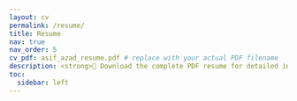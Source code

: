 ```yaml
---
layout: cv
permalink: /resume/
title: Resume
nav: true
nav_order: 5
cv_pdf: asif_azad_resume.pdf # replace with your actual PDF filename
description: <strong>📄 Download the complete PDF resume for detailed information.</strong>
toc:
  sidebar: left
---
```

